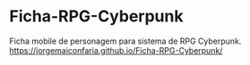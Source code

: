 # Ficha-RPG-Cyberpunk
 Ficha mobile de personagem para sistema de RPG Cyberpunk.
 https://jorgemaiconfaria.github.io/Ficha-RPG-Cyberpunk/
